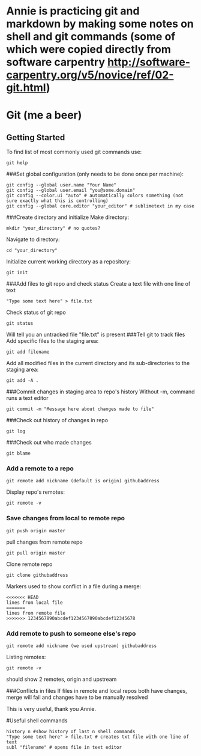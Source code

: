 # Annie is practicing git and markdown by making some notes on shell and git commands (some of which were copied directly from software carpentry http://software-carpentry.org/v5/novice/ref/02-git.html)

# Git (me a beer)
## Getting Started
To find list of most commonly used git commands use:
```
git help
```
###Set global configuration (only needs to be done once per machine):
```
git config --global user.name "Your Name"
git config --global user.email "you@some.domain"
git config --color.ui "auto" # automatically colors something (not sure exactly what this is controlling)
git config --global core.editor "your_editor" # sublimetext in my case
```
###Create directory and initialize
Make directory:
```
mkdir "your_directory" # no quotes?
```
Navigate to directory:
```
cd "your_directory"
```
Initialize current working directory as a repository:
```
git init
```
###Add files to git repo and check status
Create a text file with one line of text
```
"Type some text here" > file.txt
```
Check status of git repo
```
git status
```
Will tell you an untracked file "file.txt" is present
###Tell git to track files
Add specific files to the staging area:
```
git add filename
```
Add all modified files in the current directory and its sub-directories to the staging area:
```
git add -A .
```
###Commit changes in staging area to repo's history
Without -m, command runs a text editor
```
git commit -m "Message here about changes made to file"
```
###Check out history of changes in repo
```
git log
```
###Check out who made changes
```
git blame
```
### Add a remote to a repo
```
git remote add nickname (default is origin) githubaddress
```
Display repo's remotes:
```
git remote -v
```
### Save changes from local to remote repo
```
git push origin master
```
pull changes from remote repo
```
git pull origin master 
```
Clone remote repo
```
git clone githubaddress
```
Markers used to show conflict in a file during a merge:
```
<<<<<<< HEAD
lines from local file
=======
lines from remote file
>>>>>>> 1234567890abcdef1234567890abcdef12345678
```
### Add remote to push to someone else's repo
```
git remote add nickname (we used upstream) githubaddress
```
Listing remotes:
```
git remote -v
```
should show 2 remotes, origin and upstream

###Conflicts in files
If files in remote and local repos both have changes, merge will fail and changes have to be manually resolved


This is very useful, thank you Annie.



#Useful shell commands
```
history n #show history of last n shell commands
"Type some text here" > file.txt # creates txt file with one line of text
subl "filename" # opens file in text editor
